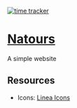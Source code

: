 [![time tracker](https://wakatime.com/badge/github/ZobairQ/natours.svg)](https://wakatime.com/badge/github/ZobairQ/natours)

# [Natours](https://zobairq.github.io/natours/)

A simple website

## Resources

- Icons: [Linea Icons](https://linea.io/)
